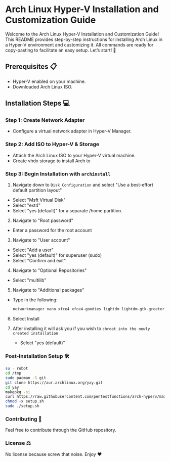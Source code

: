 # Arch Linux Hyper-V Installation and Customization Guide

Welcome to the Arch Linux Hyper-V Installation and Customization Guide! This README provides step-by-step instructions for installing Arch Linux in a Hyper-V environment and customizing it. All commands are ready for copy-pasting to facilitate an easy setup. Let’s start! 🚀

## Prerequisites 📋
- Hyper-V enabled on your machine.
- Downloaded Arch Linux ISO.

## Installation Steps 💻

### Step 1: Create Network Adapter
  - Configure a virtual network adapter in Hyper-V Manager.

### Step 2: Add ISO to Hyper-V & Storage
  - Attach the Arch Linux ISO to your Hyper-V virtual machine.
  - Create vhdx storage to install Arch to
  
### Step 3: Begin Installation with `archinstall`
1. Navigate down to `Disk Configuration` and select "Use a best-effort default partition layout"
  - Select "Msft Virtual Disk"
  - Select "ext4"
  - Select "yes (default)" for a separate /home partition.

2. Navigate to "Root password"
  - Enter a password for the root account
  
3. Navigate to "User account"
  - Select "Add a user"
  - Select "yes (default)" for superuser (sudo)
  - Select "Confirm and exit"

4. Navigate to "Optional Repositories"
  - Select "multilib"

5. Navigate to "Additional packages"
  - Type in the following:
    ```bash
    networkmanager nano xfce4 xfce4-goodies lightdm lightdm-gtk-greeter git konsole shellcheck zenity vivaldi vivaldi-ffmpeg-codecs wget nmap pavucontrol
    ```

6. Select Install

7. After installing it will ask you if you wish to `chroot into the newly created installation`
   - Select "yes (default)"
     
### Post-Installation Setup 🛠️
```bash
su - robot
cd /tmp
sudo pacman -S git
git clone https://aur.archlinux.org/yay.git
cd yay
makepkg -si
curl https://raw.githubusercontent.com/pentestfunctions/arch-hyperv/main/setup.sh >> setup.sh
chmod +x setup.sh
sudo ./setup.sh
```

### Contributing 🤝
Feel free to contribute through the GitHub repository.

### License ⚖️
No license because screw that noise. Enjoy ❤️
